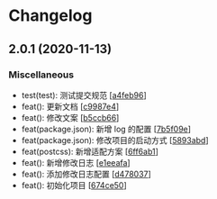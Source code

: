 # Changelog

<a name="2.0.1"></a>

## 2.0.1 (2020-11-13)

### Miscellaneous

- test(test): 测试提交规范 [[a4feb96](https://github.com/9ui/vite-shop/commit/a4feb96ae9df2870b9494647f80542e717f3908c)]
- feat(): 更新文档 [[c9987e4](https://github.com/9ui/vite-shop/commit/c9987e4fc009bded3a08ce0261c60aa76da460f5)]
- feat(): 修改文案 [[b5ccb66](https://github.com/9ui/vite-shop/commit/b5ccb660cb6cae1f161abf196e165e039c9ab7a4)]
- feat(package.json): 新增 log 的配置 [[7b5f09e](https://github.com/9ui/vite-shop/commit/7b5f09e0b96fe232593e442237877ee315c5f506)]
- feat(package.json): 修改项目的启动方式 [[5893abd](https://github.com/9ui/vite-shop/commit/5893abdeba29950c48ab1998906da9f96d1cf4bc)]
- feat(postcss): 新增适配方案 [[6ff6ab1](https://github.com/9ui/vite-shop/commit/6ff6ab1903b5e6742e1cf3c2845085fbaf48c995)]
- feat(): 新增修改日志 [[e1eeafa](https://github.com/9ui/vite-shop/commit/e1eeafabfe4058eaf075e7611afaa82008fd74c6)]
- feat(): 添加修改日志配置 [[d478037](https://github.com/9ui/vite-shop/commit/d4780374f33933874b67dc8a18e979ae91a043a0)]
- feat(): 初始化项目 [[674ce50](https://github.com/9ui/vite-shop/commit/674ce50db5bb9b5919b5a92ce044b379645afc56)]
